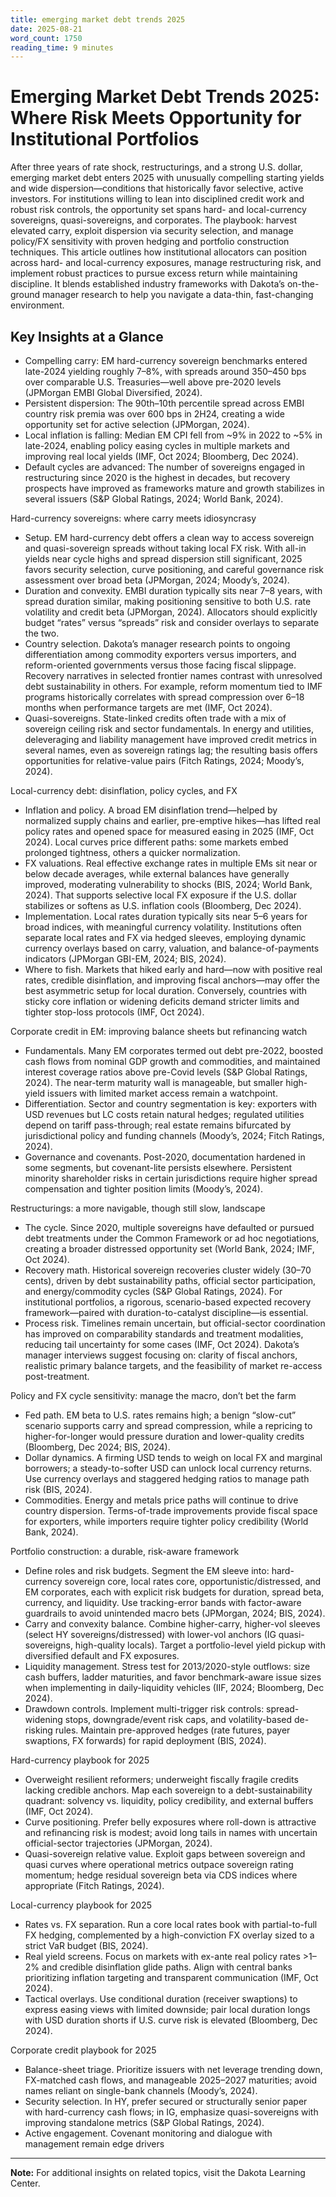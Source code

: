 ```yaml
---
title: emerging market debt trends 2025
date: 2025-08-21
word_count: 1750
reading_time: 9 minutes
---
```


# Emerging Market Debt Trends 2025: Where Risk Meets Opportunity for Institutional Portfolios

After three years of rate shock, restructurings, and a strong U.S. dollar, emerging market debt enters 2025 with unusually compelling starting yields and wide dispersion—conditions that historically favor selective, active investors. For institutions willing to lean into disciplined credit work and robust risk controls, the opportunity set spans hard- and local-currency sovereigns, quasi-sovereigns, and corporates. The playbook: harvest elevated carry, exploit dispersion via security selection, and manage policy/FX sensitivity with proven hedging and portfolio construction techniques. This article outlines how institutional allocators can position across hard- and local-currency exposures, manage restructuring risk, and implement robust practices to pursue excess return while maintaining discipline. It blends established industry frameworks with Dakota’s on-the-ground manager research to help you navigate a data-thin, fast-changing environment.

## Key Insights at a Glance
- Compelling carry: EM hard-currency sovereign benchmarks entered late-2024 yielding roughly 7–8%, with spreads around 350–450 bps over comparable U.S. Treasuries—well above pre-2020 levels (JPMorgan EMBI Global Diversified, 2024).
- Persistent dispersion: The 90th–10th percentile spread across EMBI country risk premia was over 600 bps in 2H24, creating a wide opportunity set for active selection (JPMorgan, 2024).
- Local inflation is falling: Median EM CPI fell from ~9% in 2022 to ~5% in late-2024, enabling policy easing cycles in multiple markets and improving real local yields (IMF, Oct 2024; Bloomberg, Dec 2024).
- Default cycles are advanced: The number of sovereigns engaged in restructuring since 2020 is the highest in decades, but recovery prospects have improved as frameworks mature and growth stabilizes in several issuers (S&P Global Ratings, 2024; World Bank, 2024).

Hard-currency sovereigns: where carry meets idiosyncrasy
- Setup. EM hard-currency debt offers a clean way to access sovereign and quasi-sovereign spreads without taking local FX risk. With all-in yields near cycle highs and spread dispersion still significant, 2025 favors security selection, curve positioning, and careful governance risk assessment over broad beta (JPMorgan, 2024; Moody’s, 2024).
- Duration and convexity. EMBI duration typically sits near 7–8 years, with spread duration similar, making positioning sensitive to both U.S. rate volatility and credit beta (JPMorgan, 2024). Allocators should explicitly budget “rates” versus “spreads” risk and consider overlays to separate the two.
- Country selection. Dakota’s manager research points to ongoing differentiation among commodity exporters versus importers, and reform-oriented governments versus those facing fiscal slippage. Recovery narratives in selected frontier names contrast with unresolved debt sustainability in others. For example, reform momentum tied to IMF programs historically correlates with spread compression over 6–18 months when performance targets are met (IMF, Oct 2024).
- Quasi-sovereigns. State-linked credits often trade with a mix of sovereign ceiling risk and sector fundamentals. In energy and utilities, deleveraging and liability management have improved credit metrics in several names, even as sovereign ratings lag; the resulting basis offers opportunities for relative-value pairs (Fitch Ratings, 2024; Moody’s, 2024).

Local-currency debt: disinflation, policy cycles, and FX
- Inflation and policy. A broad EM disinflation trend—helped by normalized supply chains and earlier, pre-emptive hikes—has lifted real policy rates and opened space for measured easing in 2025 (IMF, Oct 2024). Local curves price different paths: some markets embed prolonged tightness, others a quicker normalization.
- FX valuations. Real effective exchange rates in multiple EMs sit near or below decade averages, while external balances have generally improved, moderating vulnerability to shocks (BIS, 2024; World Bank, 2024). That supports selective local FX exposure if the U.S. dollar stabilizes or softens as U.S. inflation cools (Bloomberg, Dec 2024).
- Implementation. Local rates duration typically sits near 5–6 years for broad indices, with meaningful currency volatility. Institutions often separate local rates and FX via hedged sleeves, employing dynamic currency overlays based on carry, valuation, and balance-of-payments indicators (JPMorgan GBI-EM, 2024; BIS, 2024).
- Where to fish. Markets that hiked early and hard—now with positive real rates, credible disinflation, and improving fiscal anchors—may offer the best asymmetric setup for local duration. Conversely, countries with sticky core inflation or widening deficits demand stricter limits and tighter stop-loss protocols (IMF, Oct 2024).

Corporate credit in EM: improving balance sheets but refinancing watch
- Fundamentals. Many EM corporates termed out debt pre-2022, boosted cash flows from nominal GDP growth and commodities, and maintained interest coverage ratios above pre-Covid levels (S&P Global Ratings, 2024). The near-term maturity wall is manageable, but smaller high-yield issuers with limited market access remain a watchpoint.
- Differentiation. Sector and country segmentation is key: exporters with USD revenues but LC costs retain natural hedges; regulated utilities depend on tariff pass-through; real estate remains bifurcated by jurisdictional policy and funding channels (Moody’s, 2024; Fitch Ratings, 2024).
- Governance and covenants. Post-2020, documentation hardened in some segments, but covenant-lite persists elsewhere. Persistent minority shareholder risks in certain jurisdictions require higher spread compensation and tighter position limits (Moody’s, 2024).

Restructurings: a more navigable, though still slow, landscape
- The cycle. Since 2020, multiple sovereigns have defaulted or pursued debt treatments under the Common Framework or ad hoc negotiations, creating a broader distressed opportunity set (World Bank, 2024; IMF, Oct 2024).
- Recovery math. Historical sovereign recoveries cluster widely (30–70 cents), driven by debt sustainability paths, official sector participation, and energy/commodity cycles (S&P Global Ratings, 2024). For institutional portfolios, a rigorous, scenario-based expected recovery framework—paired with duration-to-catalyst discipline—is essential.
- Process risk. Timelines remain uncertain, but official-sector coordination has improved on comparability standards and treatment modalities, reducing tail uncertainty for some cases (IMF, Oct 2024). Dakota’s manager interviews suggest focusing on: clarity of fiscal anchors, realistic primary balance targets, and the feasibility of market re-access post-treatment.

Policy and FX cycle sensitivity: manage the macro, don’t bet the farm
- Fed path. EM beta to U.S. rates remains high; a benign “slow-cut” scenario supports carry and spread compression, while a repricing to higher-for-longer would pressure duration and lower-quality credits (Bloomberg, Dec 2024; BIS, 2024).
- Dollar dynamics. A firming USD tends to weigh on local FX and marginal borrowers; a steady-to-softer USD can unlock local currency returns. Use currency overlays and staggered hedging ratios to manage path risk (BIS, 2024).
- Commodities. Energy and metals price paths will continue to drive country dispersion. Terms-of-trade improvements provide fiscal space for exporters, while importers require tighter policy credibility (World Bank, 2024).

Portfolio construction: a durable, risk-aware framework
- Define roles and risk budgets. Segment the EM sleeve into: hard-currency sovereign core, local rates core, opportunistic/distressed, and EM corporates, each with explicit risk budgets for duration, spread beta, currency, and liquidity. Use tracking-error bands with factor-aware guardrails to avoid unintended macro bets (JPMorgan, 2024; BIS, 2024).
- Carry and convexity balance. Combine higher-carry, higher-vol sleeves (select HY sovereigns/distressed) with lower-vol anchors (IG quasi-sovereigns, high-quality locals). Target a portfolio-level yield pickup with diversified default and FX exposures.
- Liquidity management. Stress test for 2013/2020-style outflows: size cash buffers, ladder maturities, and favor benchmark-aware issue sizes when implementing in daily-liquidity vehicles (IIF, 2024; Bloomberg, Dec 2024).
- Drawdown controls. Implement multi-trigger risk controls: spread-widening stops, downgrade/event risk caps, and volatility-based de-risking rules. Maintain pre-approved hedges (rate futures, payer swaptions, FX forwards) for rapid deployment (BIS, 2024).

Hard-currency playbook for 2025
- Overweight resilient reformers; underweight fiscally fragile credits lacking credible anchors. Map each sovereign to a debt-sustainability quadrant: solvency vs. liquidity, policy credibility, and external buffers (IMF, Oct 2024).
- Curve positioning. Prefer belly exposures where roll-down is attractive and refinancing risk is modest; avoid long tails in names with uncertain official-sector trajectories (JPMorgan, 2024).
- Quasi-sovereign relative value. Exploit gaps between sovereign and quasi curves where operational metrics outpace sovereign rating momentum; hedge residual sovereign beta via CDS indices where appropriate (Fitch Ratings, 2024).

Local-currency playbook for 2025
- Rates vs. FX separation. Run a core local rates book with partial-to-full FX hedging, complemented by a high-conviction FX overlay sized to a strict VaR budget (BIS, 2024).
- Real yield screens. Focus on markets with ex-ante real policy rates >1–2% and credible disinflation glide paths. Align with central banks prioritizing inflation targeting and transparent communication (IMF, Oct 2024).
- Tactical overlays. Use conditional duration (receiver swaptions) to express easing views with limited downside; pair local duration longs with USD duration shorts if U.S. curve risk is elevated (Bloomberg, Dec 2024).

Corporate credit playbook for 2025
- Balance-sheet triage. Prioritize issuers with net leverage trending down, FX-matched cash flows, and manageable 2025–2027 maturities; avoid names reliant on single-bank channels (Moody’s, 2024).
- Security selection. In HY, prefer secured or structurally senior paper with hard-currency cash flows; in IG, emphasize quasi-sovereigns with improving standalone metrics (S&P Global Ratings, 2024).
- Active engagement. Covenant monitoring and dialogue with management remain edge drivers

---

**Note:** For additional insights on related topics, visit the Dakota Learning Center.